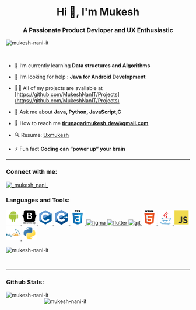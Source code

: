 

<h1 align="center">Hi 👋, I'm Mukesh</h1>

<h3 align="center">A Passionate Product Devloper and UX Enthusiastic</h3>


<p align="left"> <img src="https://komarev.com/ghpvc/?username=mukesh-nani-it&label=Profile%20views&color=0e75b6&style=flat" alt="mukesh-nani-it" /> </p>

<p align="left"> <a href="https://twitter.com/" target="blank"><img src="https://img.shields.io/twitter/follow/?logo=twitter&style=for-the-badge" alt="" /></a> </p>


- 🌱 I’m currently learning **Data structures and Algorithms**

- 🤝 I’m looking for help : **Java for Android Development**

- 👨‍💻 All of my projects are available at [https://github.com/MukeshNanIT/Projects](https://github.com/MukeshNanIT/Projects)

- 💬 Ask me about **Java, Python, JavaScript,C**

- 📨 How to reach me **tirunagarimukesh.dev@gmail.com**

- 🔍 Resume: [Uxmukesh](https://uxmukesh.me)

- ⚡ Fun fact **Coding can “power up” your brain**
 ---
<h3 align="left">Connect with me:</h3>
<p align="left">
<a href="https://instagram.com/_mukesh_nani_" target="blank"><img align="center" src="https://raw.githubusercontent.com/rahuldkjain/github-profile-readme-generator/master/src/images/icons/Social/instagram.svg" alt="_mukesh_nani_" height="30" width="40" /></a>
</p>

<h3 align="left">Languages and Tools:</h3>

<p align="left"> <a href="https://developer.android.com" target="_blank" rel="noreferrer"> <img src="https://raw.githubusercontent.com/devicons/devicon/master/icons/android/android-original-wordmark.svg" alt="android" width="40" height="40"/> </a> <a href="https://getbootstrap.com" target="_blank" rel="noreferrer"> <img src="https://raw.githubusercontent.com/devicons/devicon/master/icons/bootstrap/bootstrap-plain-wordmark.svg" alt="bootstrap" width="40" height="40"/> </a> <a href="https://www.cprogramming.com/" target="_blank" rel="noreferrer"> <img src="https://raw.githubusercontent.com/devicons/devicon/master/icons/c/c-original.svg" alt="c" width="40" height="40"/> </a> <a href="https://www.w3schools.com/cpp/" target="_blank" rel="noreferrer"> <img src="https://raw.githubusercontent.com/devicons/devicon/master/icons/cplusplus/cplusplus-original.svg" alt="cplusplus" width="40" height="40"/> </a> <a href="https://www.w3schools.com/css/" target="_blank" rel="noreferrer"> <img src="https://raw.githubusercontent.com/devicons/devicon/master/icons/css3/css3-original-wordmark.svg" alt="css3" width="40" height="40"/> </a> <a href="https://www.figma.com/" target="_blank" rel="noreferrer"> <img src="https://www.vectorlogo.zone/logos/figma/figma-icon.svg" alt="figma" width="40" height="40"/> </a> <a href="https://flutter.dev" target="_blank" rel="noreferrer"> <img src="https://www.vectorlogo.zone/logos/flutterio/flutterio-icon.svg" alt="flutter" width="40" height="40"/> </a> <a href="https://git-scm.com/" target="_blank" rel="noreferrer"> <img src="https://www.vectorlogo.zone/logos/git-scm/git-scm-icon.svg" alt="git" width="40" height="40"/> </a> <a href="https://www.w3.org/html/" target="_blank" rel="noreferrer"> <img src="https://raw.githubusercontent.com/devicons/devicon/master/icons/html5/html5-original-wordmark.svg" alt="html5" width="40" height="40"/> </a> <a href="https://www.java.com" target="_blank" rel="noreferrer"> <img src="https://raw.githubusercontent.com/devicons/devicon/master/icons/java/java-original.svg" alt="java" width="40" height="40"/> </a> <a href="https://developer.mozilla.org/en-US/docs/Web/JavaScript" target="_blank" rel="noreferrer"> <img src="https://raw.githubusercontent.com/devicons/devicon/master/icons/javascript/javascript-original.svg" alt="javascript" width="40" height="40"/> </a> <a href="https://www.mysql.com/" target="_blank" rel="noreferrer"> <img src="https://raw.githubusercontent.com/devicons/devicon/master/icons/mysql/mysql-original-wordmark.svg" alt="mysql" width="40" height="40"/> </a> <a href="https://www.python.org" target="_blank" rel="noreferrer"> <img src="https://raw.githubusercontent.com/devicons/devicon/master/icons/python/python-original.svg" alt="python" width="40" height="40"/> </a> </p>


<p><img align="center" src="https://github-readme-stats.vercel.app/api/top-langs?username=mukesh-nani-it&show_icons=true&locale=en&layout=compact" width="390" alt="mukesh-nani-it" /></p><br>

--- 
<h3 align="left">Github Stats:</h3>
<p><img align="left" src="https://github-readme-stats.vercel.app/api?username=mukesh-nani-it&show_icons=true&locale=en" width="400" alt="mukesh-nani-it" /><img align="right" src="https://github-readme-streak-stats.herokuapp.com/?user=mukesh-nani-it&" width="400" alt="mukesh-nani-it" /></p>

